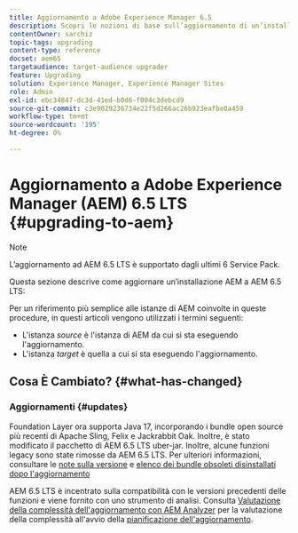 ```yaml
---
title: Aggiornamento a Adobe Experience Manager 6.5
description: Scopri le nozioni di base sull’aggiornamento di un’installazione precedente di Adobe Experience Manager (AEM) ad AEM 6.5.
contentOwner: sarchiz
topic-tags: upgrading
content-type: reference
docset: aem65
targetaudience: target-audience upgrader
feature: Upgrading
solution: Experience Manager, Experience Manager Sites
role: Admin
exl-id: ebc34847-dc3d-41ed-b0d6-f004c3debcd9
source-git-commit: c3e9029236734e22f5d266ac26b923eafbe0a459
workflow-type: tm+mt
source-wordcount: '195'
ht-degree: 0%

---
```


# Aggiornamento a Adobe Experience Manager (AEM) 6.5 LTS {#upgrading-to-aem}

>[!NOTE]
>L’aggiornamento ad AEM 6.5 LTS è supportato dagli ultimi 6 Service Pack.

Questa sezione descrive come aggiornare un’installazione AEM a AEM 6.5 LTS:

<!-- Alexandru: drafting for now 

* [Planning Your Upgrade](/help/sites-deploying/upgrade-planning.md)
* [Assessing the Upgrade Complexity with Pattern Detector](/help/sites-deploying/pattern-detector.md)
* [Backward Compatibility in AEM 6.5](/help/sites-deploying/backward-compatibility.md)
  This was drafted before: * [Using Offline Reindexing To Reduce Downtime During an Upgrade](/help/sites-deploying/upgrade-offline-reindexing.md)-->

<!--
* [Upgrade Procedure](/help/sites-deploying/upgrade-procedure.md)
* [Upgrading Code and Customizations](/help/sites-deploying/upgrading-code-and-customizations.md)
* [Pre-Upgrade Maintenance Tasks](/help/sites-deploying/pre-upgrade-maintenance-tasks.md)
* [Performing an In-Place Upgrade](/help/sites-deploying/in-place-upgrade.md)
* [Post Upgrade Checks and Troubleshooting](/help/sites-deploying/post-upgrade-checks-and-troubleshooting.md)
* [Sustainable Upgrades](/help/sites-deploying/sustainable-upgrades.md)
* [Lazy Content Migration](/help/sites-deploying/lazy-content-migration.md)

-->

Per un riferimento più semplice alle istanze di AEM coinvolte in queste procedure, in questi articoli vengono utilizzati i termini seguenti:

* L&#39;istanza *source* è l&#39;istanza di AEM da cui si sta eseguendo l&#39;aggiornamento.
* L&#39;istanza *target* è quella a cui si sta eseguendo l&#39;aggiornamento.

## Cosa È Cambiato? {#what-has-changed}

### Aggiornamenti {#updates}

Foundation Layer ora supporta Java 17, incorporando i bundle open source più recenti di Apache Sling, Felix e Jackrabbit Oak. Inoltre, è stato modificato il pacchetto di AEM 6.5 LTS uber-jar. Inoltre, alcune funzioni legacy sono state rimosse da AEM 6.5 LTS. Per ulteriori informazioni, consultare le [note sulla versione](/help/release-notes/release-notes.md#whats-new-what-s-new) e [elenco dei bundle obsoleti disinstallati dopo l&#39;aggiornamento](/help/sites-deploying/obsolete-bundles.md)

AEM 6.5 LTS è incentrato sulla compatibilità con le versioni precedenti delle funzioni e viene fornito con uno strumento di analisi. Consulta [Valutazione della complessità dell&#39;aggiornamento con AEM Analyzer](/help/sites-deploying/aem-analyzer.md) per la valutazione della complessità all&#39;avvio della [pianificazione dell&#39;aggiornamento](/help/sites-deploying/upgrade-planning.md).

